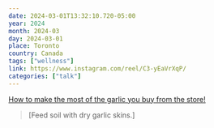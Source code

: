 ```yaml
---
date: 2024-03-01T13:32:10.720-05:00
year: 2024
month: 2024-03
day: 2024-03-01
place: Toronto
country: Canada
tags: ["wellness"]
link: https://www.instagram.com/reel/C3-yEaVrXqP/
categories: ["talk"]
---
```

[How to make the most of the garlic you buy from the store!](https://www.instagram.com/reel/C3-yEaVrXqP/)

> [Feed soil with dry garlic skins.]
